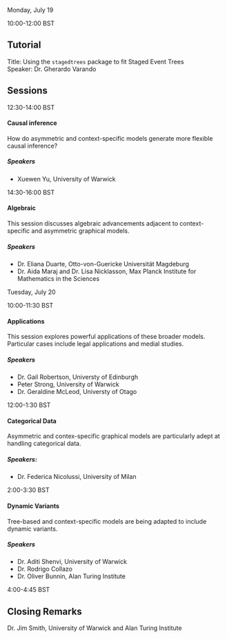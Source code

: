Monday, July 19

10:00-12:00 BST
## Tutorial 
Title: Using the `stagedtrees` package to fit Staged Event Trees  
Speaker: Dr. Gherardo Varando

## Sessions

12:30-14:00 BST
#### Causal inference 

How do asymmetric and context-specific models generate more flexible causal inference? 

##### Speakers
* Xuewen Yu, University of Warwick

14:30-16:00 BST
#### Algebraic 

This session discusses algebraic advancements adjacent to context-specific and asymmetric graphical models. 
##### Speakers

* Dr. Eliana Duarte, Otto-von-Guericke Universität Magdeburg
* Dr. Aida Maraj and Dr. Lisa Nicklasson, Max Planck Institute for Mathematics in the Sciences


Tuesday, July 20

10:00-11:30 BST
#### Applications

This session explores powerful applications of these broader models. Particular cases include legal applications and medial studies.

##### Speakers

* Dr. Gail Robertson, Universty of Edinburgh 
* Peter Strong, University of Warwick
* Dr. Geraldine McLeod, Universty of Otago


12:00-1:30 BST
#### Categorical Data 

Asymmetric and contex-specific graphical models are particularly adept at handling categorical data. 

##### Speakers:
* Dr. Federica Nicolussi, University of Milan

2:00-3:30 BST
#### Dynamic Variants

Tree-based and context-specific models are being adapted to include dynamic variants.

##### Speakers
* Dr. Aditi Shenvi, University of Warwick
* Dr. Rodrigo Collazo
* Dr. Oliver Bunnin, Alan Turing Institute


4:00-4:45 BST 
## Closing Remarks
Dr. Jim Smith, University of Warwick and Alan Turing Institute
